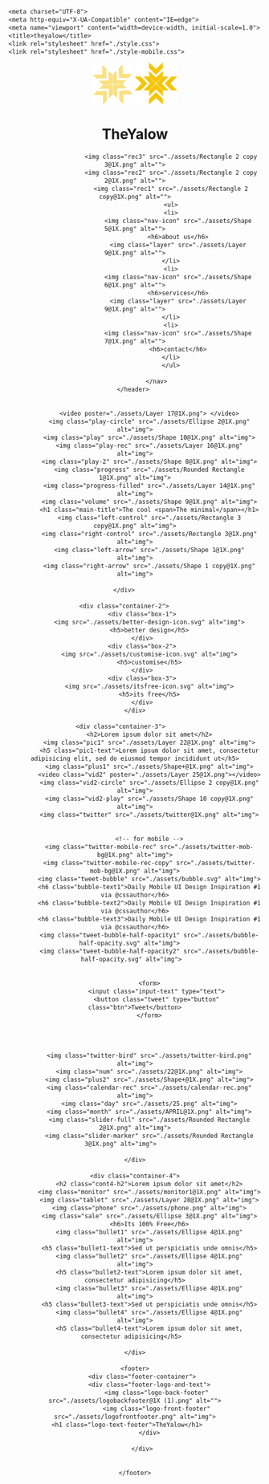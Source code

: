 <!DOCTYPE html>
<html lang="en">
<head>
    
    <meta charset="UTF-8">
    <meta http-equiv="X-UA-Compatible" content="IE=edge">
    <meta name="viewport" content="width=device-width, initial-scale=1.0">
    <title>theyalow</title>
    <link rel="stylesheet" href="./style.css">
    <link rel="stylesheet" href="./style-mobile.css">
</head>
<body>
    <div class="container-1">
            <header>
                <div class="logo-and-text">
                    <img class="logo-back" src="./assets/Shape 8 copy 4@1X.png" alt="">
                    <img class="logo-front" src="./assets/Shape 8 copy 3@1X.png" alt="img">
                    <h1 class="logo-text">TheYalow</h1>                 
                </div>
                <nav>
                  
                        <img class="rec3" src="./assets/Rectangle 2 copy 3@1X.png" alt="">
                        <img class="rec2" src="./assets/Rectangle 2 copy 2@1X.png" alt="">
                        <img class="rec1" src="./assets/Rectangle 2 copy@1X.png" alt="">
                        <ul>
                        <li>
                            <img class="nav-icon" src="./assets/Shape 5@1X.png" alt="">
                            <h6>about us</h6>
                            <img class="layer" src="./assets/Layer 9@1X.png" alt="">
                        </li>
                        <li>
                            <img class="nav-icon" src="./assets/Shape 6@1X.png" alt="">
                            <h6>services</h6>
                            <img class="layer" src="./assets/Layer 9@1X.png" alt="">
                        </li>
                        <li>
                            <img class="nav-icon" src="./assets/Shape 7@1X.png" alt="">
                            <h6>contact</h6>
                        </li>
                        </ul>
                    
                </nav>
            </header>         
               
              
            <video poster="./assets/Layer 17@1X.png"> </video>
            <img class="play-circle" src="./assets/Ellipse 2@1X.png" alt="img">
            <img class="play" src="./assets/Shape 10@1X.png" alt="img">
            <img class="play-rec" src="./assets/Layer 16@1X.png" alt="img">
            <img class="play-2" src="./assets/Shape 8@1X.png" alt="img">
            <img class="progress" src="./assets/Rounded Rectangle 1@1X.png" alt="img">
            <img class="progress-filled" src="./assets/Layer 14@1X.png" alt="img">
            <img class="volume" src="./assets/Shape 9@1X.png" alt="img">
            <h1 class="main-title">The cool <span>The minimal</span></h1>
            <img class="left-control" src="./assets/Rectangle 3 copy@1X.png" alt="img">
            <img class="right-control" src="./assets/Rectangle 3@1X.png" alt="img">
            <img class="left-arrow" src="./assets/Shape 1@1X.png" alt="img">
            <img class="right-arrow" src="./assets/Shape 1 copy@1X.png" alt="img">
        
    </div>      
  
    <div class="container-2">      
        <div class="box-1">
            <img src="./assets/better-design-icon.svg" alt="img">
            <h5>better design</h5>
        </div>
        <div class="box-2">
            <img src="./assets/customise-icon.svg" alt="img">
            <h5>customise</h5>
        </div>
        <div class="box-3">
            <img src="./assets/itsfree-icon.svg" alt="img">
            <h5>its free</h5>
        </div>
    </div>

    <div class="container-3">        
            <h2>Lorem ipsum dolor sit amet</h2>
            <img class="pic1" src="./assets/Layer 22@1X.png" alt="img">
            <h5 class="pic1-text">Lorem ipsum dolor sit amet, consectetur adipisicing elit, sed do eiusmod tempor incididunt ut</h5>
            <img class="plus1" src="./assets/Shape+@1X.png" alt="img">
            <video class="vid2" poster="./assets/Layer 25@1X.png"></video>
            <img class="vid2-circle" src="./assets/Ellipse 2 copy@1X.png" alt="img">
            <img class="vid2-play" src="./assets/Shape 10 copy@1X.png" alt="img">
            <img class="twitter" src="./assets/twitter@1X.png" alt="img">
          

            <!-- for mobile -->
            <img class="twitter-mobile-rec" src="./assets/twitter-mob-bg@1X.png" alt="img">
            <img class="twitter-mobile-rec-copy" src="./assets/twitter-mob-bg@1X.png" alt="img">
            <img class="tweet-bubble" src="./assets/bubble.svg" alt="img">
            <h6 class="bubble-text1">Daily Mobile UI Design Inspiration #1 via @cssauthor</h6>
            <h6 class="bubble-text2">Daily Mobile UI Design Inspiration #1 via @cssauthor</h6>
            <h6 class="bubble-text3">Daily Mobile UI Design Inspiration #1 via @cssauthor</h6>
            <img class="tweet-bubble-half-opacity1" src="./assets/bubble-half-opacity.svg" alt="img">   
            <img class="tweet-bubble-half-opacity2" src="./assets/bubble-half-opacity.svg" alt="img">  
            
            
            <form>
                <input class="input-text" type="text">
                <button class="tweet" type="button" class="btn">Tweet</button>
            </form>
           



            <img class="twitter-bird" src="./assets/twitter-bird.png" alt="img">
            <img class="num" src="./assets/22@1X.png" alt="img">
            <img class="plus2" src="./assets/Shape+@1X.png" alt="img">
            <img class="calendar-rec" src="./assets/calendar-rec.png" alt="img">
            <img class="day" src="./assets/25.png" alt="img">
            <img class="month" src="./assets/APRIL@1X.png" alt="img">
            <img class="slider-full" src="./assets/Rounded Rectangle 2@1X.png" alt="img">
            <img class="slider-marker" src="./assets/Rounded Rectangle 3@1X.png" alt="img">        

    </div>

    <div class="container-4">
            <h2 class="cont4-h2">Lorem ipsum dolor sit amet</h2>
            <img class="monitor" src="./assets/monitor1@1X.png" alt="img">
            <img class="tablet" src="./assets/Layer 28@1X.png" alt="img">
            <img class="phone" src="./assets/phone.png" alt="img">
            <img class="sale" src="./assets/Ellipse 3@1X.png" alt="img">
            <h6>Its 100% Free</h6>
            <img class="bullet1" src="./assets/Ellipse 4@1X.png" alt="img">
            <h5 class="bullet1-text">Sed ut perspiciatis unde omnis</h5>
            <img class="bullet2" src="./assets/Ellipse 4@1X.png" alt="img">
            <h5 class="bullet2-text">Lorem ipsum dolor sit amet, consectetur adipisicing</h5>
            <img class="bullet3" src="./assets/Ellipse 4@1X.png" alt="img">
            <h5 class="bullet3-text">Sed ut perspiciatis unde omnis</h5>
            <img class="bullet4" src="./assets/Ellipse 4@1X.png" alt="img">
            <h5 class="bullet4-text">Lorem ipsum dolor sit amet, consectetur adipisicing</h5>  

    </div>

    <footer>
        <div class="footer-container">
            <div class="footer-logo-and-text">
                <img class="logo-back-footer" src="./assets/logobackfooter@1X (1).png" alt="">
                <img class="logo-front-footer" src="./assets/logofrontfooter.png" alt="img">
                <h1 class="logo-text-footer">TheYalow</h1>                 
            </div>

        </div>


    </footer>
       
    
</body>
</html>
